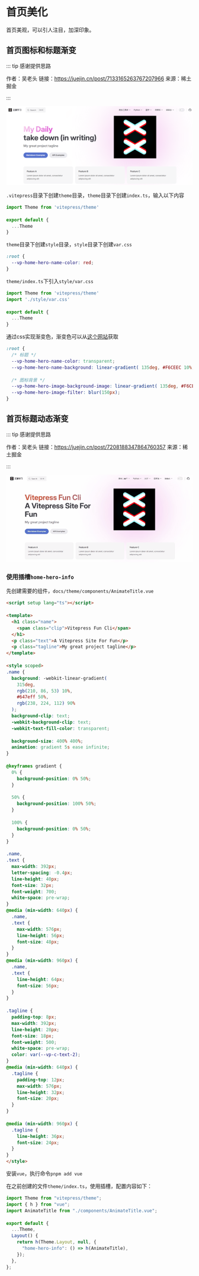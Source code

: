 # 首页美化

首页美观，可以引人注目，加深印象。

## 首页图标和标题渐变

::: tip 感谢提供思路

作者：吴老头
链接：https://juejin.cn/post/7133165263767207966
来源：稀土掘金

:::

![alt text](image-5.png)

`.vitepress`目录下创建`theme`目录，`theme`目录下创建`index.ts`，输入以下内容

```ts
import Theme from 'vitepress/theme'

export default {
  ...Theme
}
```

`theme`目录下创建`style`目录，`style`目录下创建`var.css`

```css
:root {
  --vp-home-hero-name-color: red;
}
```

`theme/index.ts`下引入`style/var.css`

```ts
import Theme from 'vitepress/theme'
import './style/var.css'

export default {
  ...Theme
}
```

通过css实现渐变色，渐变色可以从[这个网站](https://link.juejin.cn?target=https%3A%2F%2Fwebkul.github.io%2Fcoolhue%2F)获取

```css
:root {
  /* 标题 */
  --vp-home-hero-name-color: transparent;
  --vp-home-hero-name-background: linear-gradient( 135deg, #F6CEEC 10%, #D939CD 100%);
  
  /* 图标背景 */
  --vp-home-hero-image-background-image: linear-gradient( 135deg, #F6CEEC 10%, #D939CD 100%);
  --vp-home-hero-image-filter: blur(150px);
}
```

## 首页标题动态渐变

::: tip 感谢提供思路

作者：吴老头
链接：https://juejin.cn/post/7208188347864760357
来源：稀土掘金

:::

![alt text](gif_1.gif)

### 使用插槽`home-hero-info`

先创建需要的组件，`docs/theme/components/AnimateTitle.vue`

```html
<script setup lang="ts"></script>

<template>
  <h1 class="name">
    <span class="clip">Vitepress Fun Cli</span>
  </h1>
  <p class="text">A Vitepress Site For Fun</p>
  <p class="tagline">My great project tagline</p>
</template>

<style scoped>
.name {
  background: -webkit-linear-gradient(
    315deg,
    rgb(210, 86, 53) 10%,
    #647eff 50%,
    rgb(238, 224, 112) 90%
  );
  background-clip: text;
  -webkit-background-clip: text;
  -webkit-text-fill-color: transparent;

  background-size: 400% 400%;
  animation: gradient 5s ease infinite;
}

@keyframes gradient {
  0% {
    background-position: 0% 50%;
  }

  50% {
    background-position: 100% 50%;
  }

  100% {
    background-position: 0% 50%;
  }
}

.name,
.text {
  max-width: 392px;
  letter-spacing: -0.4px;
  line-height: 40px;
  font-size: 32px;
  font-weight: 700;
  white-space: pre-wrap;
}
@media (min-width: 640px) {
  .name,
  .text {
    max-width: 576px;
    line-height: 56px;
    font-size: 48px;
  }
}
@media (min-width: 960px) {
  .name,
  .text {
    line-height: 64px;
    font-size: 56px;
  }
}

.tagline {
  padding-top: 8px;
  max-width: 392px;
  line-height: 28px;
  font-size: 18px;
  font-weight: 500;
  white-space: pre-wrap;
  color: var(--vp-c-text-2);
}
@media (min-width: 640px) {
  .tagline {
    padding-top: 12px;
    max-width: 576px;
    line-height: 32px;
    font-size: 20px;
  }
}

@media (min-width: 960px) {
  .tagline {
    line-height: 36px;
    font-size: 24px;
  }
}
</style>


```

安装`vue`，执行命令`pnpm add vue`

在之前创建的文件`theme/index.ts`，使用插槽，配置内容如下：

```ts
import Theme from "vitepress/theme";
import { h } from "vue";
import AnimateTitle from "./components/AnimateTitle.vue";

export default {
  ...Theme,
  Layout() {
    return h(Theme.Layout, null, {
      "home-hero-info": () => h(AnimateTitle),
    });
  },
};
```

